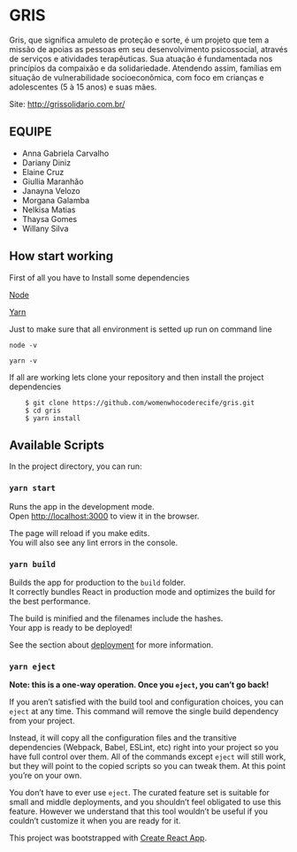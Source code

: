 # GRIS

Gris, que significa amuleto de proteção e sorte, é um projeto que tem a missão de apoias as pessoas em seu desenvolvimento psicossocial, através de serviços e atividades terapêuticas. Sua atuação é fundamentada nos princípios da compaixão e da solidariedade. Atendendo assim, famílias em situação de vulnerabilidade socioeconômica, com foco em crianças e adolescentes (5 à 15 anos) e suas mães.

Site: http://grissolidario.com.br/

## EQUIPE

* Anna Gabriela Carvalho
* Dariany Diniz
* Elaine Cruz
* Giullia Maranhão
* Janayna Velozo
* Morgana Galamba
* Nelkisa Matias
* Thaysa Gomes
* Willany Silva

## How start working

First of all you have to Install some dependencies

[Node](https://nodejs.org/en/)

[Yarn](https://yarnpkg.com/en/docs/install#windows-stable)

Just to make sure that all environment is setted up run on command line

`node -v`

`yarn -v`

If all are working lets clone your repository and then install the project dependencies

```
    $ git clone https://github.com/womenwhocoderecife/gris.git
    $ cd gris
    $ yarn install
```

## Available Scripts

In the project directory, you can run:

### `yarn start`

Runs the app in the development mode.<br />
Open [http://localhost:3000](http://localhost:3000) to view it in the browser.

The page will reload if you make edits.<br />
You will also see any lint errors in the console.

### `yarn build`

Builds the app for production to the `build` folder.<br />
It correctly bundles React in production mode and optimizes the build for the best performance.

The build is minified and the filenames include the hashes.<br />
Your app is ready to be deployed!

See the section about [deployment](https://facebook.github.io/create-react-app/docs/deployment) for more information.

### `yarn eject`

**Note: this is a one-way operation. Once you `eject`, you can’t go back!**

If you aren’t satisfied with the build tool and configuration choices, you can `eject` at any time. This command will remove the single build dependency from your project.

Instead, it will copy all the configuration files and the transitive dependencies (Webpack, Babel, ESLint, etc) right into your project so you have full control over them. All of the commands except `eject` will still work, but they will point to the copied scripts so you can tweak them. At this point you’re on your own.

You don’t have to ever use `eject`. The curated feature set is suitable for small and middle deployments, and you shouldn’t feel obligated to use this feature. However we understand that this tool wouldn’t be useful if you couldn’t customize it when you are ready for it.

This project was bootstrapped with [Create React App](https://github.com/facebook/create-react-app).
